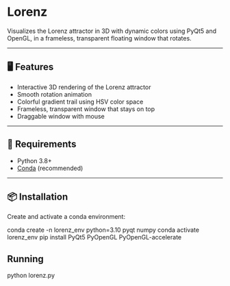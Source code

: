 # Lorenz
Visualizes the Lorenz attractor in 3D with dynamic colors using PyQt5 and OpenGL, in a frameless, transparent floating window that rotates.

---

## 🖥️ Features

- Interactive 3D rendering of the Lorenz attractor
- Smooth rotation animation
- Colorful gradient trail using HSV color space
- Frameless, transparent window that stays on top
- Draggable window with mouse

---

## 🚀 Requirements

- Python 3.8+
- [Conda](https://docs.conda.io/en/latest/) (recommended)

---

## 📦 Installation

Create and activate a conda environment:

conda create -n lorenz_env python=3.10 pyqt numpy
conda activate lorenz_env
pip install PyQt5 PyOpenGL PyOpenGL-accelerate


## Running

python lorenz.py

